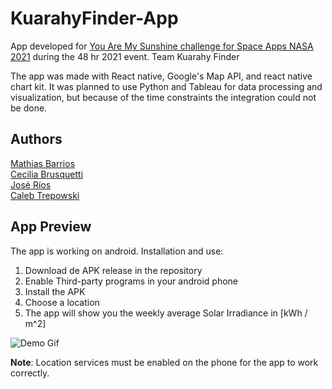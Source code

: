 # KuarahyFinder-App
App developed for [You Are My Sunshine challenge for Space Apps NASA 2021](https://2021.spaceappschallenge.org/challenges/statements/you-are-my-sunshine/details) during the 48 hr 2021 event. 
Team Kuarahy Finder

The app was made with React native, Google's Map API, and react native chart kit.
It was planned to use Python and Tableau for data processing and visualization, but because of the time constraints the integration could not be done.

## Authors
[Mathias Barrios](https://github.com/Rabiosp)<br>
[Cecilia Brusquetti](https://github.com/cecibrus)<br>
[José Ríos](https://github.com/guanarp)<br>
[Caleb Trepowski](https://github.com/calebtrepowski)

## App Preview
The app is working on android.
Installation and use:
1. Download de APK release in the repository
2. Enable Third-party programs in your android phone
3. Install the APK
4. Choose a location
5. The app will show you the weekly average Solar Irradiance in [kWh / m^2]

![Demo Gif](https://media.giphy.com/media/FqKFdqsmwPGVKyU7ee/giphy.gif)

**Note**: Location services must be enabled on the phone for the app to work correctly.
